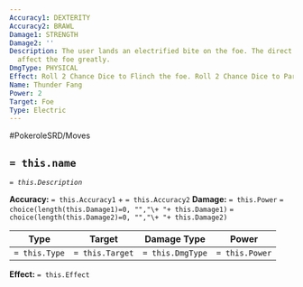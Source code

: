 ```yaml
---
Accuracy1: DEXTERITY
Accuracy2: BRAWL
Damage1: STRENGTH
Damage2: ''
Description: The user lands an electrified bite on the foe. The direct current may
  affect the foe greatly.
DmgType: PHYSICAL
Effect: Roll 2 Chance Dice to Flinch the foe. Roll 2 Chance Dice to Paralyze the foe.
Name: Thunder Fang
Power: 2
Target: Foe
Type: Electric
---
```


#PokeroleSRD/Moves

## `= this.name` 
*`= this.Description`*

**Accuracy:** `= this.Accuracy1` + `= this.Accuracy2`
**Damage:** `= this.Power` `= choice(length(this.Damage1)=0, "","\+ "+ this.Damage1)` `= choice(length(this.Damage2)=0, "","\+ "+ this.Damage2)`

| Type          | Target          | Damage Type          | Power          |
| ------------- | --------------- | ---------------- | -------------- |
| `= this.Type` | `= this.Target` | `= this.DmgType` | `= this.Power` | 

**Effect:** `= this.Effect`